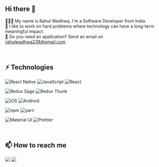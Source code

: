 ## Hi there 👋

🧑🏻‍💻 My name is Rahul Wadhwa, I'm a Software Developer from India.  
🔭 I like to work on hard problems where technology can have a long-term meaningful impact.  
📩 Do you need an application? Send an email on rahulwadhwa238@gmail.com


<br />

## ⚡️ Technologies
![React Native](https://img.shields.io/badge/-ReactNative-%23282C34?style=flat-square&logo=react-native)
![JavaScript](https://img.shields.io/badge/-JavaScript-%23F7DF1C?style=flat-square&logo=javascript&logoColor=000000&labelColor=%23F7DF1C&color=%23FFCE5A)
![React](https://img.shields.io/badge/-React-%23282C34?style=flat-square&logo=react)

![Redux Saga](https://img.shields.io/badge/-Redux_Saga-999999?style=flat-square&logo=redux-saga&logoColor=white)
![Redux Thunk](https://img.shields.io/badge/-Redux_Thunk-999999?style=flat-square&logo=redux-thunk&logoColor=white)

![iOS](https://img.shields.io/badge/-iOS-%23CC6699?style=flat-square&logo=iOS&logoColor=ffffff)
![Android](https://img.shields.io/badge/-android-DB7093?style=flat-square&logo=android&logoColor=white)

![npm](https://img.shields.io/badge/-npm-%234B32C3?style=flat-square&logo=npm)
![yarn](https://img.shields.io/badge/-yarn-%234B32C3?style=flat-square&logo=yarn)

![Material UI](https://img.shields.io/badge/-Material_UI-0081CB?style=flat-square&logo=material-ui&logoColor=white)
![Prettier](https://img.shields.io/badge/-Prettier-F7B93E?style=flat-square&logo=prettier&logoColor=111)

<br />

## 📫 How to reach me

[![](https://img.shields.io/badge/-@rahulwadhwa238-0A66C2?style=flat-square&logo=LinkedIn&logoColor=ffffff)](https://www.linkedin.com/in/rahulwadhwa238/)
[![](https://img.shields.io/badge/-rahulwadhwa238@gmail.com-EA4335?style=flat-square&logo=gmail&logoColor=fff)](mailto:rahulwadhwa238@gmail.com) 
